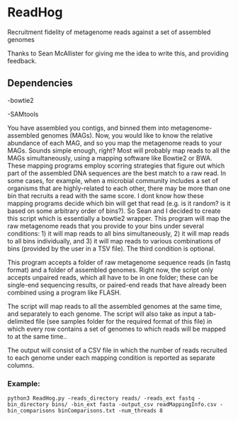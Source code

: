 # ReadHog
Recruitment fidelity of metagenome reads against a set of assembled genomes

Thanks to Sean McAllister for giving me the idea to write this, and providing feedback.

## Dependencies

-bowtie2

-SAMtools

You have assembled you contigs, and binned them into metagenome-assembled genomes (MAGs). Now, you would like to know the relative abundance of each MAG, and so you map the metagenome reads to your MAGs. Sounds simple enough, right? Most will probably map reads to all the MAGs simultaneously, using a mapping software like Bowtie2 or BWA. These mapping programs employ scorring strategies that figure out which part of the assembled DNA sequences are the best match to a raw read. In some cases, for example, when a microbial community includes a set of organisms that are highly-related to each other, there may be more than one bin that recruits a read with the same score. I dont know how these mapping programs decide which bin will get that read (e.g. is it random? is it based on some arbitrary order of bins?). So Sean and I decided to create this script which is essentially a bowtie2 wrapper. This program will map the raw metagenome reads that you provide to your bins under several conditions: 1) it will map reads to all bins simultaneously, 2) it will map reads to all bins individually, and 3) it will map reads to various combinations of bins (provided by the user in a TSV file). The third condition is optional.

This program accepts a folder of raw metagenome sequence reads (in fastq format) and a folder of assembled genomes. Right now, the script only accepts unpaired reads, which all have to be in one folder; these can be single-end sequencing results, or paired-end reads that have already been combined using a program like FLASH.

The script will map reads to all the assembled genomes at the same time, and separately to each genome.
The script will also take as input a tab-delimited file (see samples folder for the required format of this file) in which every row contains a set of genomes to which reads will be mapped to at the same time..

The output will consist of a CSV file in which the number of reads recruited to each genome under each mapping condition is reported as separate columns.

### Example:

    python3 ReadHog.py -reads_directory reads/ -reads_ext fastq -bin_directory bins/ -bin_ext fasta -output_csv readMappingInfo.csv -bin_comparisons binComparisons.txt -num_threads 8
